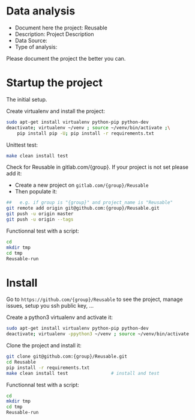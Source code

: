# Data analysis
- Document here the project: Reusable
- Description: Project Description
- Data Source:
- Type of analysis:

Please document the project the better you can.

# Startup the project

The initial setup.

Create virtualenv and install the project:
```bash
sudo apt-get install virtualenv python-pip python-dev
deactivate; virtualenv ~/venv ; source ~/venv/bin/activate ;\
    pip install pip -U; pip install -r requirements.txt
```

Unittest test:
```bash
make clean install test
```

Check for Reusable in gitlab.com/{group}.
If your project is not set please add it:

- Create a new project on `gitlab.com/{group}/Reusable`
- Then populate it:

```bash
##   e.g. if group is "{group}" and project_name is "Reusable"
git remote add origin git@github.com:{group}/Reusable.git
git push -u origin master
git push -u origin --tags
```

Functionnal test with a script:

```bash
cd
mkdir tmp
cd tmp
Reusable-run
```

# Install

Go to `https://github.com/{group}/Reusable` to see the project, manage issues,
setup you ssh public key, ...

Create a python3 virtualenv and activate it:

```bash
sudo apt-get install virtualenv python-pip python-dev
deactivate; virtualenv -ppython3 ~/venv ; source ~/venv/bin/activate
```

Clone the project and install it:

```bash
git clone git@github.com:{group}/Reusable.git
cd Reusable
pip install -r requirements.txt
make clean install test                # install and test
```
Functionnal test with a script:

```bash
cd
mkdir tmp
cd tmp
Reusable-run
```
